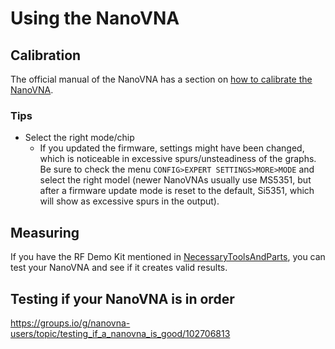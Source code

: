 # Using the NanoVNA

## Calibration

The official manual of the NanoVNA has a section on [how to calibrate the NanoVNA](https://nanovna.com/?page_id=2).

### Tips

- Select the right mode/chip
  - If you updated the firmware, settings might have been changed, which is noticeable in excessive spurs/unsteadiness of the graphs. Be sure to check the menu `CONFIG>EXPERT SETTINGS>MORE>MODE` and select the right model (newer NanoVNAs usually use MS5351, but after a firmware update mode is reset to the default, Si5351, which will show as excessive spurs in the output).



## Measuring

If you have the RF Demo Kit mentioned in [NecessaryToolsAndParts](NecessaryToolsAndParts.md), you can test your NanoVNA and see if it creates valid results.

## Testing if your NanoVNA is in order

https://groups.io/g/nanovna-users/topic/testing_if_a_nanovna_is_good/102706813
